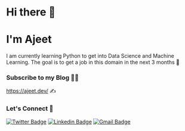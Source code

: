 # Hi there 👋

# I'm Ajeet
I am currently learning Python to get into Data Science and Machine Learning. The goal is to get a job in this domain in the next 3 months 🚀 

### Subscribe to my Blog 👨‍💻 

https://ajeet.dev/ ✍️

### Let's Connect 🤝
[![Twitter Badge](https://img.shields.io/badge/-@ajeet_online-1ca0f1?style=flat-square&labelColor=1ca0f1&logo=twitter&logoColor=white&link=https://twitter.com/ajeet_online)](https://twitter.com/ajeet_online) [![Linkedin Badge](https://img.shields.io/badge/-iajeet-blue?style=flat-square&logo=Linkedin&logoColor=white&link=https://www.linkedin.com/in/iajeet/)](https://www.linkedin.com/in/iajeet/)
[![Gmail Badge](https://img.shields.io/badge/-ajeetdotdev@gmail.com-c14438?style=flat-square&logo=Gmail&logoColor=white&link=mailto:ajeetdotdev@gmail.com)](mailto:ajeetdotdev@gmail.com)

<!--
**ajeet001/ajeet001** is a ✨ _special_ ✨ repository because its `README.md` (this file) appears on your GitHub profile.

Here are some ideas to get you started:

- 🔭 I’m currently working on ...
- 🌱 I’m currently learning ...
- 👯 I’m looking to collaborate on ...
- 🤔 I’m looking for help with ...
- 💬 Ask me about ...
- 📫 How to reach me: ...
- 😄 Pronouns: ...
- ⚡ Fun fact: ...
-->
